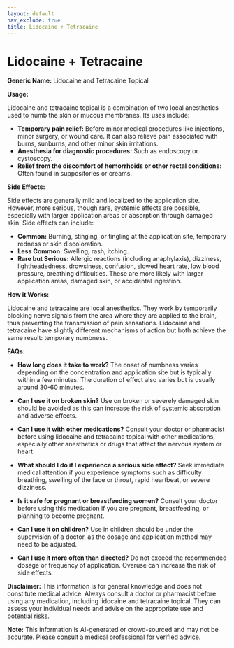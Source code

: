 ```yaml
---
layout: default
nav_exclude: true
title: Lidocaine + Tetracaine
---
```


# Lidocaine + Tetracaine

**Generic Name:** Lidocaine and Tetracaine Topical

**Usage:**

Lidocaine and tetracaine topical is a combination of two local anesthetics used to numb the skin or mucous membranes.  Its uses include:

* **Temporary pain relief:**  Before minor medical procedures like injections, minor surgery, or wound care.  It can also relieve pain associated with burns, sunburns, and other minor skin irritations.
* **Anesthesia for diagnostic procedures:**  Such as endoscopy or cystoscopy.
* **Relief from the discomfort of hemorrhoids or other rectal conditions:** Often found in suppositories or creams.


**Side Effects:**

Side effects are generally mild and localized to the application site.  However, more serious, though rare, systemic effects are possible, especially with larger application areas or absorption through damaged skin.  Side effects can include:

* **Common:** Burning, stinging, or tingling at the application site, temporary redness or skin discoloration.
* **Less Common:** Swelling, rash, itching.
* **Rare but Serious:** Allergic reactions (including anaphylaxis), dizziness, lightheadedness, drowsiness, confusion, slowed heart rate, low blood pressure, breathing difficulties.  These are more likely with larger application areas, damaged skin, or accidental ingestion.


**How it Works:**

Lidocaine and tetracaine are local anesthetics. They work by temporarily blocking nerve signals from the area where they are applied to the brain, thus preventing the transmission of pain sensations. Lidocaine and tetracaine have slightly different mechanisms of action but both achieve the same result: temporary numbness.


**FAQs:**

* **How long does it take to work?** The onset of numbness varies depending on the concentration and application site but is typically within a few minutes.  The duration of effect also varies but is usually around 30-60 minutes.

* **Can I use it on broken skin?**  Use on broken or severely damaged skin should be avoided as this can increase the risk of systemic absorption and adverse effects.

* **Can I use it with other medications?**  Consult your doctor or pharmacist before using lidocaine and tetracaine topical with other medications, especially other anesthetics or drugs that affect the nervous system or heart.

* **What should I do if I experience a serious side effect?** Seek immediate medical attention if you experience symptoms such as difficulty breathing, swelling of the face or throat, rapid heartbeat, or severe dizziness.

* **Is it safe for pregnant or breastfeeding women?**  Consult your doctor before using this medication if you are pregnant, breastfeeding, or planning to become pregnant.

* **Can I use it on children?** Use in children should be under the supervision of a doctor, as the dosage and application method may need to be adjusted.

* **Can I use it more often than directed?**  Do not exceed the recommended dosage or frequency of application.  Overuse can increase the risk of side effects.


**Disclaimer:** This information is for general knowledge and does not constitute medical advice.  Always consult a doctor or pharmacist before using any medication, including lidocaine and tetracaine topical.  They can assess your individual needs and advise on the appropriate use and potential risks.


**Note:** This information is AI-generated or crowd-sourced and may not be accurate. Please consult a medical professional for verified advice.